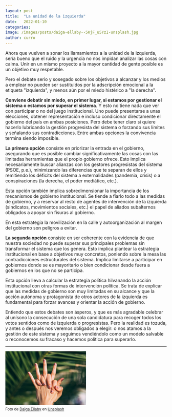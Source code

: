 ```yaml
---
layout: post
title:  "La unidad de la izquierda"
date:   2022-01-10
categories:
image: /images/posts/daiga-ellaby--5KjF_u5YzI-unsplash.jpg
author: curro
---
```


Ahora que vuelven a sonar los llamamientos a la unidad de la izquierda, sería bueno que el ruido y la urgencia no nos impidan analizar las cosas con calma. Unir en un mismo proyecto a la mayor cantidad de gente posible es un objetivo muy respetable.

<!-- <aside> -->
<!--   <figure> -->
<!--     <img src="/images/posts/daiga-ellaby--5KjF_u5YzI-unsplash.jpg" alt="Blas Infante vestido de Papá Noel en un cartel de felicitación de fiestas de Defender Andalucía" /> -->
<!--   </figure> -->
<!-- </aside> -->

Pero el debate serio y sosegado sobre los objetivos a alcanzar y los medios a emplear no pueden ser sustituidos por la adscripción emocional a la etiqueta "izquierda", y menos aún por el miedo histérico a "la derecha".

**Conviene debatir sin miedo, en primer lugar, si estamos por gestionar el sistema o estamos por superar el sistema**. Y esto no tiene nada que ver con participar o no del juego institucional. Uno puede presentarse a unas elecciones, obtener representación e incluso condicionar directamente el gobierno del país en ambas posiciones. Pero debe tener claro si quiere hacerlo lubricando la gestión progresista del sistema o forzando sus límites y señalando sus contradicciones. Entre ambas opciones la convivencia termina siendo imposible.

**La primera opción** consiste en priorizar la entrada en el gobierno, asegurando que es posible cambiar significativamente las cosas con las limitadas herramientas que el propio gobierno ofrece. Esto implica necesariamente buscar alianzas con los gestores progresistas del sistema (PSOE, p.e.), minimizando las diferencias que te separan de ellos y remitiendo los déficits del sistema a externalidades (pandemia, crisis) o a conspiraciones (la derecha, el poder mediático, etc.).

Esta opción también implica sobredimensionar la importancia de los mecanismos de gobierno institucional. Se tiende a fiarlo todo a las medidas de gobierno, y a reservar al resto de agentes de intervención de la izquierda (sindicatos, movimientos sociales, etc.) el papel de aliados subalternos obligados a apoyar sin fisuras al gobierno.

En esta estrategia la movilización en la calle y autoorganización al margen del gobierno son peligros a evitar.

**La segunda opción** consiste en ser coherente con la evidencia de que nuestra sociedad no puede superar sus principales problemas sin transformar el sistema que los genera. Esto implica plantear la estrategia institucional en base a objetivos muy concretos, poniendo sobre la mesa las contradicciones estructurales del sistema. Implica limitarse a participar en gobiernos donde se es mayoritario o bien condicionar desde fuera a gobiernos en los que no se participa.

Esta opción lleva a calcular la estrategia política hilvanando la acción institucional con otras formas de intervención política. Se trata de explicar que las medidas de gobierno son muy limitadas en su alcance y que la acción autónoma y protagonista de otros actores de la izquierda es fundamental para forzar avances y orientar la acción de gobierno.

Entiendo que estos debates son ásperos, y que es más agradable celebrar al unísono la consecución de una sola candidatura para recoger todos los votos sentidos como de izquierda o progresistas. Pero la realidad es tozuda, y antes o después nos veremos obligados a elegir: o nos atamos a la gestión de este sistema y seguimos vendiéndolo como un modelo salvable o reconocemos su fracaso y hacemos política para superarlo.

---

<img src="/images/posts/daiga-ellaby--5KjF_u5YzI-unsplash.jpg" alt="Foto de dos manos unidas y una abraza a la otra" style="width:50%;" />
<br />
<small>Foto de <a href="https://unsplash.com/@daiga_ellaby?utm_source=unsplash&utm_medium=referral&utm_content=creditCopyText">Daiga Ellaby</a> en <a href="https://unsplash.com/s/photos/unite-hands?utm_source=unsplash&utm_medium=referral&utm_content=creditCopyText">Unsplash</a></small>
